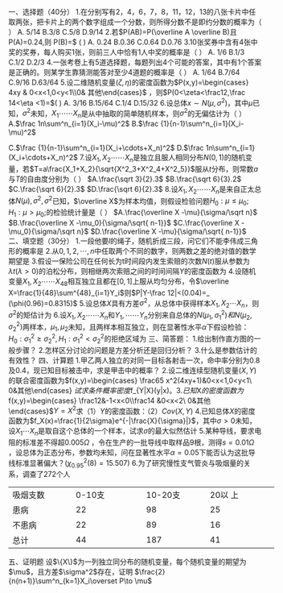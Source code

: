 一、选择题（40分）
 1.在分别写有2，4，6，7，8，11，12，13的八张卡片中任取两张，把卡片上的两个数字组成一个分数，则所得分数不是即约分数的概率为（   ）
 A. 5/14           B.3/8          C.5/8         D.9/14
 2.若$P(AB)=P(\overline A \overline B)且 P(A)=0.24,则 P(B)=$  (       )
 A. 0.24           B.0.36          C.0.64         D.0.76
 3.10张奖券中含有4张中奖的奖券，每人购买1张，则前三人中恰有1人中奖的概率是（    ）
 A. 1/6           B.1/3          C.1/2         D.2/3
 4.一张考卷上有5道选择题，每题列出4个可能的答案，其中有1个答案是正确的。则某学生靠猜测能答对至少4道题的概率是（     ）
 A. 1/64           B.7/64         C.9/16         D.63/64
 5.设二维随机变量$(\zeta,\eta)$的密度函数为$P(x,y)=\begin{cases} 4xy & 0<x<1,0<y<1\\0& 其他\end{cases}$ ，则$P(0<\zeta<\frac12,\frac 14<\eta <1)=$(     )
 A. 3/16              B.15/64             C.1/4              D.15/32
 6.设总体$x\sim N(\mu, \sigma^2)$，其中$\mu$已知，$\sigma^2$未知，$X_1\cdots\cdots X_n$是从中抽取的简单随机样本，则$\sigma^2$的无偏估计为（   ）
 A.$\frac 1n\sum^n_{i=1}(X_i-\mu)^2$                                B.$\frac {1}{n-1}\sum^n_{i=1}(X_i-\mu)^2$
 ​

 C.$\frac {1}{n-1}\sum^n_{i=1}(X_i+\cdots+X_n)^2$            D.$\frac 1n\sum^n_{i=1}(X_i+\cdots+X_n)^2$
 7.设$X_1,X_2\cdots\cdots  X_n$是独立且服人相同分布$N(0,1)$的随机变量，若$T=a\frac{X_1+X_2}{\sqrt{X^2_3+X^2_4+X^2_5}}$服从$t$分布，则常数$a$与$T$的自由度分别为（    ）
 $A.\frac{\sqrt 3}{2}.3$         $B.\frac{\sqrt 6}{3}.2$          $C.\frac{\sqrt 6}{2}.3$           $D.\frac{\sqrt 6}{2}.3$
 8.设$X_1,X_2\cdots\cdots  X_n$是来自正太总体$N(\mu),\sigma^2,\sigma^2$已知，$\overline X$为样本均值，则假设检验问题$H_0:\mu \leq\mu_0; H_1:\mu >\mu_0;$的检验统计量是（  ）
 $A.\frac{\overline X -\mu}{\sigma/\sqrt n}$                $B.\frac{\overline X -\mu_0}{\sigma/\sqrt{ n-1}}$          $C.\frac{\overline X -\mu_0}{\sigma/\sqrt n}$        $D.\frac{\overline X -\mu}{\sigma/\sqrt{ n-1}}$
 二、填空题（30分）
 1.一段他要$l$的绳子，随机折成三段，问它们不能李伟成三角形的概率是
 2.从$0,1,2,\cdots,n$中任取两个不同的数字，则两数之差的绝对值的数学期望是
 3.假设一保险公司在任何长为t时间段内发生索赔的次数$N(t)$服从参数为$\lambda t(\lambda>0)$的泊松分布，则相继两次索赔之间的时间间隔$Y$的密度函数为
 4.设随机变量$X_1,X_2\cdots\cdots  X_{48}$相互独立且都在$[0,1]$上服从均匀分布，令$\overline X=\frac{1}{48}\sum^{48}_{i=1}Y_i$则$P|Y-\frac 12|<(0.04)=_ (\phi(0.96)=0.8315)$
 5.设总体$X$具有方差$\sigma^2$，从总体中获得样本$X_1,X_2\cdots  X_n$，则$\sigma^2$的矩估计为
 6.设$X_1,X_2\cdots\cdots  X_n$和$Y_1,\cdots\cdots  Y_n$分别来自总体的$N(\mu_1,\sigma^2_1) 和N(\mu_2,\sigma^2_2)$两样本，$\mu_1,\mu_2$未知，且两样本相互独立，则在显著性水平$\alpha$下假设检验：$H_0:\sigma^2_1\geq \sigma^2_2,H_1:\sigma^2_1<\sigma^2_2$的拒绝区域为
 三、简答题：
 1.给出制作直方图的一般步骤？
 2.怎样区分讨论的问题是方差分析还是回归分析？
 3.什么是参数估计的有效性？
 四、计算题
 1.甲乙两人独立的对同一目标各射击一次，命中率分别为0.8及0.4，现已知目标被击中，求是甲击中的概率？
 2.设二维连续型随机变量$(X,Y)$的联合密度函数为$f(x,y)=\begin{cases}
\frac65 x^2(4xy+1)&0<x<1,0<y<1\\
0&其他\end{cases}
$试求条件概率密度$f_{Y|X}(y|x)$。
 3.已知$X$的密度函数为$f(x,y)=\begin{cases}
\frac12&-1<x<0\\\frac14 &0<x<2\\
0&其他\end{cases}$$Y=X^2$求（1）$Y$的密度函数：（2）$Cov(X,Y)$
 4.已知总体$X$的密度函数为$f_X(x)=\frac{1}{2\sigma}e^{-|\frac{X}{\sigma}|}$，其中$\sigma>0$未知，设$X_1\cdots X_n$是取自这个总体的一个样本，试求$\sigma$的最大似然估计
 5.某种导线，要求电阻的标准差不得超$0.005 \Omega$ ，令在生产的一批导线中取样品9根，测得$s=0.01 \Omega$  ，设总体为正态分布，参数均未知，问在显著性水平$\alpha=0.05$下能否认为这批导线标准显著偏大？$(\chi^2_{0.95}(8)=15.507)$
 6.为了研究慢性支气管炎与吸烟量的关系，调查了272个人
 <table data-lake-id="bQJ4S" id="bQJ4S" margin="true" width-mode="contain" class="lake-table" style="width: 529px"><colgroup><col width="126"><col width="140"><col width="127"><col width="136"></colgroup><tbody><tr data-lake-id="u9a9669ad" id="u9a9669ad"><td data-lake-id="uc9e47598" id="uc9e47598">吸烟支数
 </td><td data-lake-id="uc0c05b11" id="uc0c05b11">0-10支
 </td><td data-lake-id="u279275ad" id="u279275ad">10-20支
 </td><td data-lake-id="u1e0ffd07" id="u1e0ffd07">20以 上
 </td></tr><tr data-lake-id="u808a593f" id="u808a593f"><td data-lake-id="u3e79933a" id="u3e79933a">患病
 </td><td data-lake-id="u26ecf790" id="u26ecf790">22
 </td><td data-lake-id="u5c865be7" id="u5c865be7">98
 </td><td data-lake-id="uc07afa5b" id="uc07afa5b">25
 </td></tr><tr data-lake-id="ud5658ba8" id="ud5658ba8"><td data-lake-id="u31f40541" id="u31f40541">不患病
 </td><td data-lake-id="u6b9e845f" id="u6b9e845f">22
 </td><td data-lake-id="u07ced4a7" id="u07ced4a7">89
 </td><td data-lake-id="u741ff8a6" id="u741ff8a6">16
 </td></tr><tr data-lake-id="u81794eed" id="u81794eed"><td data-lake-id="u2c5e62d5" id="u2c5e62d5">总计
 </td><td data-lake-id="udd9d5bf0" id="udd9d5bf0">44
 </td><td data-lake-id="u9306181e" id="u9306181e">187
 </td><td data-lake-id="ucd6556e8" id="ucd6556e8">41
 </td></tr></tbody></table>五、证明题
 设$\{X\}$为一列独立同分布的随机变量，每个随机变量的期望为$\mu$，且方差$\sigma^2$存在，证明 $\frac{2}{n(n+1)}\sum^n_{k=1}X_i\overset P\to \mu$
 